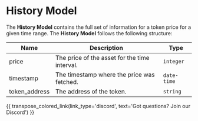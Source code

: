 # History Model
The **History Model** contains the full set of information for a token price for a given time range. The **History Model** follows the following structure:

| Name                    | Description                                                                                               | Type           |
| ------------------------| --------------------------------------------------------------------------------------------------------- | -------------- |
| price                | The price of the asset for the time interval.	                                                          | `integer`       |
| timestamp                   | The timestamp where the price was fetched.	                                                          | `date-time`       |
| token_address                | The address of the token.	                                                      | `string`      |


{{ transpose_colored_link(link_type='discord', text='Got questions?  Join our Discord') }}